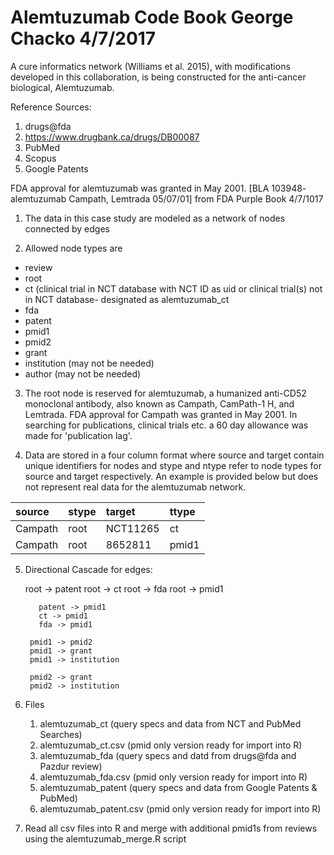 #  Alemtuzumab Code Book George Chacko 4/7/2017

A cure informatics network (Williams et al. 2015), with
modifications developed in this collaboration, is being constructed
for the anti-cancer biological, Alemtuzumab.

Reference Sources:

1. drugs@fda
2. https://www.drugbank.ca/drugs/DB00087
3. PubMed
4. Scopus
5. Google Patents

FDA approval for alemtuzumab was granted in May 2001. [BLA 103948-
alemtuzumab Campath, Lemtrada 05/07/01] from FDA Purple Book 4/7/1017

1. The data in this case study are modeled as a network of nodes
connected by edges 

2. Allowed node types are 

* review 
* root 
* ct (clinical trial in NCT database with NCT ID as uid or
clinical trial(s) not in NCT database- designated as alemtuzumab_ct
* fda 
* patent
* pmid1 
* pmid2 
* grant 
* institution (may not be needed) 
* author (may not be needed)

3. The root node is reserved for alemtuzumab, a humanized anti-CD52
monoclonal antibody, also known as Campath, CamPath-1 H, and
Lemtrada. FDA approval for Campath was granted in May 2001. In
searching for publications, clinical trials etc. a 60 day allowance
was made for 'publication lag'.

4. Data are stored in a four column format where source and target
contain unique identifiers for nodes and stype and ntype refer to node
types for source and target respectively. An example is provided below
but  does not  represent real data for the alemtuzumab network.

| source | stype | target | ttype |
|  :---   | :--- | :--- | :--- |
| Campath | root | NCT11265 | ct |
| Campath | root | 8652811  | pmid1 |

5. Directional Cascade for edges:

	 root -> patent
	 root -> ct
	 root -> fda
	 root -> pmid1
	      
	      patent -> pmid1
	      ct -> pmid1
	      fda -> pmid1
	      
		pmid1 -> pmid2
		pmid1 -> grant
		pmid1 -> institution
		
		pmid2 -> grant
		pmid2 -> institution

6. Files
    1. alemtuzumab_ct (query specs and data from NCT and PubMed Searches)
    2. alemtuzumab_ct.csv (pmid only version ready for import into R)
    3. alemtuzumab_fda (query specs and datd from drugs@fda and Pazdur review)
    4. alemtuzumab_fda.csv (pmid only version ready for import into R)
    5. alemtuzumab_patent (query specs and data from Google Patents & PubMed)
    6. alemtuzumab_patent.csv (pmid only version ready for import into R)

7. Read all csv files into R and merge with additional pmid1s from reviews
using the alemtuzumab_merge.R script











